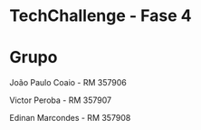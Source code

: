 # TechChallenge - Fase 4

# Grupo
João Paulo Coaio - RM 357906

Victor Peroba - RM 357907

Edinan Marcondes - RM 357908

